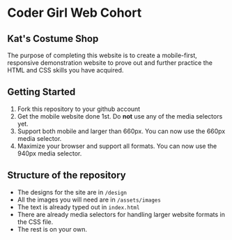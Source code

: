 # Coder Girl Web Cohort
## Kat's Costume Shop

The purpose of completing this website is to create a mobile-first, responsive demonstration website to prove out and further practice the HTML and CSS skills you have acquired.

## Getting Started

1. Fork this repository to your github account
2. Get the mobile website done 1st. Do **not** use any of the media selectors yet.
3. Support both mobile and larger than 660px. You can now use the 660px media selector.
4. Maximize your browser and support all formats. You can now use the 940px media selector.

## Structure of the repository

* The designs for the site are in `/design`
* All the images you will need are in `/assets/images`
* The text is already typed out in `index.html`
* There are already media selectors for handling larger website formats in the CSS file.
* The rest is on your own.
